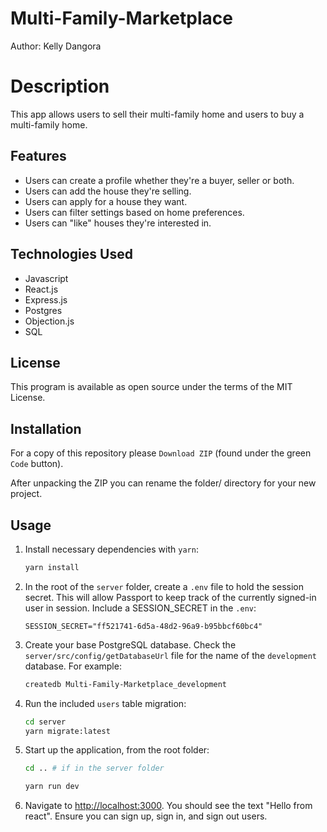 # Multi-Family-Marketplace

Author: Kelly Dangora

# Description

This app allows users to sell their multi-family home and users to buy a multi-family home.

## Features

- Users can create a profile whether they're a buyer, seller or both.
- Users can add the house they're selling.
- Users can apply for a house they want.
- Users can filter settings based on home preferences.
- Users can "like" houses they're interested in.

## Technologies Used

- Javascript
- React.js
- Express.js
- Postgres
- Objection.js
- SQL

## License

This program is available as open source under the terms of the MIT License.


## Installation

For a copy of this repository please `Download ZIP` (found under the green `Code` button).

After unpacking the ZIP you can rename the folder/ directory for your new project.


## Usage

1. Install necessary dependencies with `yarn`:

   ```sh
   yarn install
   ```

2. In the root of the `server` folder, create a `.env` file to hold the session secret. This will allow Passport to keep track of the currently signed-in user in session. Include a SESSION_SECRET in the `.env`:

   ```env
   SESSION_SECRET="ff521741-6d5a-48d2-96a9-b95bbcf60bc4"
   ```

3. Create your base PostgreSQL database. Check the `server/src/config/getDatabaseUrl` file for the name of the `development` database. For example:

   ```sh
   createdb Multi-Family-Marketplace_development
   ```

4. Run the included `users` table migration:

   ```sh
   cd server
   yarn migrate:latest
   ```

5. Start up the application, from the root folder:

   ```sh
   cd .. # if in the server folder

   yarn run dev
   ```

6. Navigate to <http://localhost:3000>. You should see the text "Hello from react". Ensure you can sign up, sign in, and sign out users.

